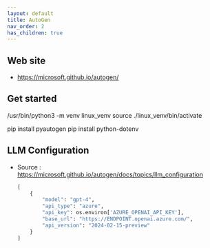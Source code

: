 ```yaml
---
layout: default
title: AutoGen
nav_order: 2
has_children: true
---
```


## Web site

- <https://microsoft.github.io/autogen/>

## Get started

/usr/bin/python3 -m venv linux_venv
source ./linux_venv/bin/activate

pip install pyautogen
pip install python-dotenv

## LLM Configuration

- Source : <https://microsoft.github.io/autogen/docs/topics/llm_configuration>

    ``` python
    [
        {
            "model": "gpt-4",
            "api_type": "azure",
            "api_key": os.environ['AZURE_OPENAI_API_KEY'],
            "base_url": "https://ENDPOINT.openai.azure.com/",
            "api_version": "2024-02-15-preview"
        }
    ]
    ```